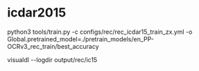 
# icdar2015
python3 tools/train.py -c configs/rec/rec_icdar15_train_zx.yml -o Global.pretrained_model=./pretrain_models/en_PP-OCRv3_rec_train/best_accuracy

visualdl --logdir output/rec/ic15